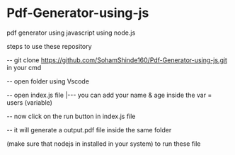 # Pdf-Generator-using-js



pdf generator using javascript using node.js

steps to use these repository

-- git clone https://github.com/SohamShinde160/Pdf-Generator-using-js.git in your cmd

-- open folder using Vscode

-- open index.js file 
 |--- you can add your name & age inside the var = users (variable)

-- now click on the run button in index.js file 

-- it will generate a output.pdf file inside the same folder 

(make sure that nodejs in installed in your system) to run these file
